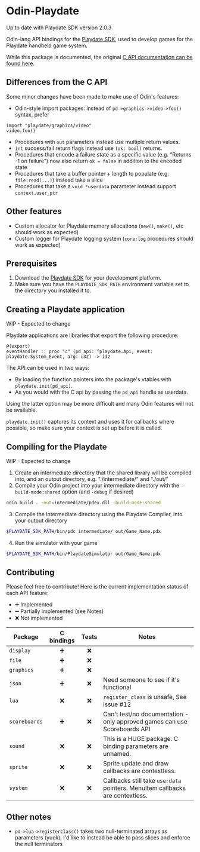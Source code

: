 # Odin-Playdate

Up to date with Playdate SDK version 2.0.3

Odin-lang API bindings for the [Playdate SDK](https://play.date/dev/), used to develop games for the Playdate handheld game system.

While this package is documented, the original [C API documentation can be found here](https://sdk.play.date/2.0.3/Inside%20Playdate%20with%20C.html).

## Differences from the C API

Some minor changes have been made to make use of Odin's features: 

- Odin-style import packages: instead of `pd->graphics->video->foo()` syntax, prefer
```odin
import "playdate/graphics/video"
video.foo()
```
- Procedures with `out` parameters instead use multiple return values.
- `int` success/fail return flags instead use `(ok: bool)` returns.
- Procedures that encode a failure state as a specific value (e.g. "Returns -1 on failure") now also return `ok = false` in addition to the encoded state
- Procedures that take a buffer pointer + length to populate (e.g. `file.read(...)`) instead take a slice
- Procedures that take a `void *userdata` parameter instead support `context.user_ptr`

## Other features

- Custom allocator for Playdate memory allocations (`new()`, `make()`, etc should work as expected)
- Custom logger for Playdate logging system (`core:log` procedures should work as expected)

## Prerequisites

1. Download the [Playdate SDK](https://play.date/dev/) for your development platform. 
2. Make sure you have the `PLAYDATE_SDK_PATH` environment variable set to the directory you installed it to.

## Creating a Playdate application

WIP - Expected to change

Playdate applications are libraries that export the following procedure:

```odin
@(export)
eventHandler :: proc "c" (pd_api: ^playdate.Api, event: playdate.System_Event, arg: u32) -> i32
```

The API can be used in two ways:
 - By loading the function pointers into the package's vtables with `playdate.init(pd_api)`.
 - As you would with the C api by passing the `pd_api` handle as userdata.

 Using the latter option may be more difficult and many Odin features will not be available.

`playdate.init()` captures its context and uses it for callbacks where possible, so make sure your context is set up before it is called.

## Compiling for the Playdate

WIP - Expected to change

1. Create an intermediate directory that the shared library will be compiled into, and an output directory, e.g. "./intermediate/" and "./out/"
2. Compile your Odin project into your intermediate directory with the `-build-mode:shared` option (and `-debug` if desired)
```sh
odin build . -out=intermediate/pdex.dll -build-mode:shared
```
3. Compile the intermediate directory using the Playdate Compiler, into your output directory
```sh
$PLAYDATE_SDK_PATH/bin/pdc intermediate/ out/Game_Name.pdx
```
4. Run the simulator with your game
```sh
$PLAYDATE_SDK_PATH/bin/PlaydateSimulator out/Game_Name.pdx
```

## Contributing

Please feel free to contribute! Here is the current implementation status of each API feature:

- ➕ Implemented
- ➖ Partially implemented (see Notes)
- ❌ Not implemented

| Package       | C bindings | Tests | Notes |
|---------------|:----------:|:-----:|-------|
| `display`     |  ➕        | ❌   |       |
| `file`        |  ➕        | ❌   |       |
| `graphics`    |  ➕        | ❌   |       |
| `json`        |  ➕        | ❌   | Need someone to see if it's functional |
| `lua`         |  ❌        | ❌   | `register_class` is unsafe, See issue #12|
| `scoreboards` |  ➕        | ❌   | Can't test/no documentation - only approved games can use Scoreboards API |
| `sound`       |  ❌        | ❌   | This is a HUGE package. C binding parameters are unnamed. |
| `sprite`      |  ❌        | ❌   | Sprite update and draw callbacks are contextless. |
| `system`      |  ❌        | ❌   | Callbacks still take `userdata` pointers. MenuItem callbacks are contextless. |


## Other notes

- `pd->lua->registerClass()` takes two null-terminated arrays as parameters (yuck), I'd like to instead be able to pass slices and enforce the null terminators
